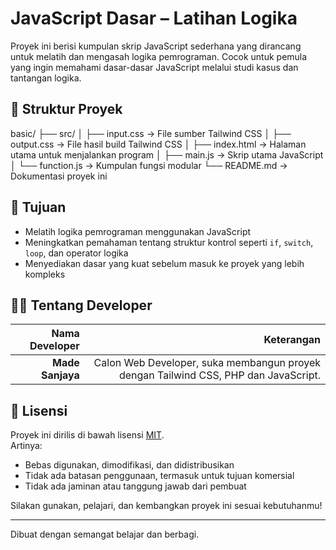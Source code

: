 # JavaScript Dasar – Latihan Logika

Proyek ini berisi kumpulan skrip JavaScript sederhana yang dirancang untuk melatih dan mengasah logika pemrograman. Cocok untuk pemula yang ingin memahami dasar-dasar JavaScript melalui studi kasus dan tantangan logika.

## 📂 Struktur Proyek

basic/
├── src/
│ ├── input.css → File sumber Tailwind CSS
│ ├── output.css → File hasil build Tailwind CSS
│ ├── index.html → Halaman utama untuk menjalankan program
│ ├── main.js → Skrip utama JavaScript
│ └── function.js → Kumpulan fungsi modular
└── README.md → Dokumentasi proyek ini

## 🎯 Tujuan

- Melatih logika pemrograman menggunakan JavaScript
- Meningkatkan pemahaman tentang struktur kontrol seperti `if`, `switch`, `loop`, dan operator logika
- Menyediakan dasar yang kuat sebelum masuk ke proyek yang lebih kompleks

## 👨‍💻 Tentang Developer

| Nama Developer | Keterangan |
|--------------:|-----------:|
| **Made Sanjaya** | Calon Web Developer, suka membangun proyek dengan Tailwind CSS, PHP dan JavaScript. |

## 📜 Lisensi

Proyek ini dirilis di bawah lisensi [MIT](https://opensource.org/licenses/MIT).  
Artinya:

- Bebas digunakan, dimodifikasi, dan didistribusikan
- Tidak ada batasan penggunaan, termasuk untuk tujuan komersial
- Tidak ada jaminan atau tanggung jawab dari pembuat

Silakan gunakan, pelajari, dan kembangkan proyek ini sesuai kebutuhanmu!

---

Dibuat dengan semangat belajar dan berbagi. 
